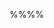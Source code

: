 <include src="prereq.md"/><p/>

%%**<include src="../path.md" inline />**%%

<include src="text.md#title" />

<div id="main">

<include src="text.md#body" />
<include src="text.md#extras" />

</div>

